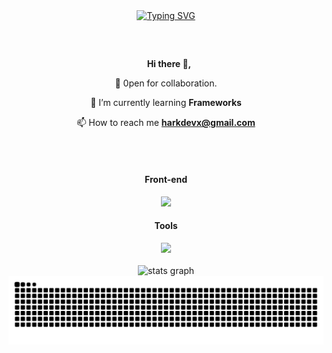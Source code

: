 <div align="center">
<a href="https://git.io/typing-svg"><img src="https://readme-typing-svg.demolab.com?font=Pixelify+Sans&weight=500&size=25&duration=4000&pause=500&color=02DCBD&center=true&random=false&width=600&height=300&lines=Hi%2C+I'm+Arking;A+Computer+Science+student+from+the+Philippines." alt="Typing SVG" /></a>
 <h2></h2>
</div>

<div align="center">
   <br clear="both">
 
 **&nbsp;&nbsp;&nbsp;Hi there 👋,**

 
  👯 0pen for collaboration.
  
 🌱 I’m currently learning **Frameworks**
 
 📫 How to reach me **harkdevx@gmail.com**


</div>









<div align="center">
 
<br clear="both">
 <br clear="both">

 #### Front-end

 <img src="https://skillicons.dev/icons?i=js,html,css,tailwind" height="50" />
 
<div align="center">

 #### Tools

 <img src="https://skillicons.dev/icons?i=github,git,vscode,npm" height="50" />

<div align="center">
</div>





<div align="center">
<br clear="both">

 <img src="https://github-readme-stats.vercel.app/api?username=arking-xx&hide_title=false&hide_rank=false&show_icons=true&include_all_commits=true&count_private=true&disable_animations=false&theme=cobalt&locale=en&hide_border=true" height="150" alt="stats graph"  />

<img src="https://raw.githubusercontent.com/arking-xx/arking-xx/output/snake.svg" alt="Snake animation" />

<div align="center">
